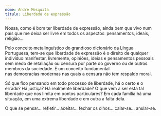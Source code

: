 ```yaml
---
nome: André Mesquita
titulo: Liberdade de expressão
---
```


Nossa, como é bom ter liberdade de expressão, ainda bem que vivo num país que me deixa ser livre em todos os aspectos: pensamentos, ideais, religião...

Pelo conceito metalinguístico do grandioso dicionário da Língua Portuguesa, tem-se que liberdade de expressão é o direito de qualquer indivíduo manifestar, livremente, opiniões, ideias e pensamentos pessoais sem medo de retaliação ou censura por parte do governo ou de outros membros da sociedade. É um conceito fundamental nas democracias modernas nas quais a censura não tem respaldo moral.

Só que fico pensando em todo processo de liberdade, há o certo e o errado? Há justiça? Há realmente liberdade? O que vem a ser esta tal liberdade que nos limita em  pontos particulares? Em cada família há uma situação, em uma extrema liberdade e em outra a falta dela.

O que se pensar... refletir... aceitar... fechar os olhos... calar-se... anular-se.

